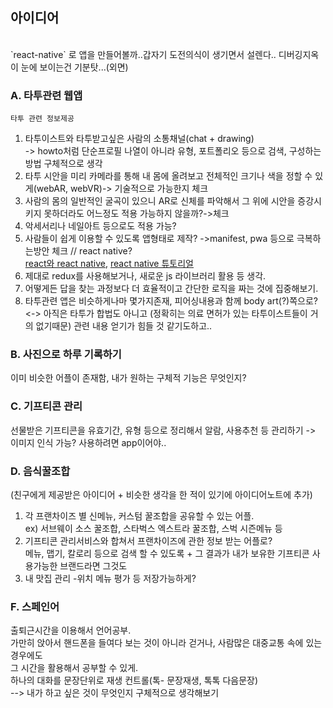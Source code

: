 ## 아이디어


<br>
`react-native` 로 앱을 만들어볼까..갑자기 도전의식이 생기면서 설렌다.. 디버깅지옥이 눈에 보이는건 기분탓...(외면)<br>


### A. 타투관련 웹앱<br>
`타투 관련 정보제공`<br>
1. 타투이스트와 타투받고싶은 사람의 소통채널(chat + drawing)<br>
-> howto처럼 단순프로필 나열이 아니라 유형, 포트폴리오 등으로 검색, 구성하는 방법 구체적으로 생각<br>
2. 타투 시안을 미리 카메라를 통해 내 몸에 올려보고 전체적인 크기나 색을 정할 수 있게(webAR, webVR)-> 기술적으로 가능한지 체크<br>
3. 사람의 몸의 일반적인 굴곡이 있으니 AR로 신체를 파악해서 그 위에 시안을 증강시키지 못하더라도 어느정도 적용 가능하지 않을까?->체크 <br>
4. 악세서리나 네일아트 등으로도 적용 가능? <br>
5. 사람들이 쉽게 이용할 수 있도록 앱형태로 제작? ->manifest, pwa 등으로 극복하는방안 체크 // react native?<br>
[react와 react native](https://velog.io/@honeysuckle/React-Native%EB%A1%9C-%ED%94%84%EB%A1%9C%EC%A0%9D%ED%8A%B8%EB%A5%BC-%EC%A7%84%ED%96%89%ED%95%98%EA%B8%B0%EC%A0%84-%EA%B3%A0%EB%A0%A4%EC%82%AC%ED%95%AD-%EB%8B%A8%EC%A0%90-%EC%95%84%EB%8B%98#1.-react%EB%A1%9C-%EC%9B%B9-%EA%B0%9C%EB%B0%9C%ED%95%B4-%EB%B4%A4%EC%9C%BC%EB%A9%B4-%EB%B0%94%EB%A1%9C-%EC%8B%9C%EC%9E%91-%ED%95%A0-%EC%88%98-%EC%9E%88%EC%8A%B5%EB%8B%88%EA%B9%8C), 
[react native 튜토리얼](https://yuddomack.tistory.com/entry/1React-Native-%EC%84%A4%EC%B9%98%EC%99%80-%EC%8B%A4%ED%96%89hello-world?category=754156)
6. 제대로 redux를 사용해보거나, 새로운 js 라이브러리 활용 등 생각.
7. 어떻게든 답을 찾는 과정보다 더 효율적이고 간단한 로직을 짜는 것에 집중해보기.
8. 타투관련 앱은 비슷하게나마 몇가지존재, 피어싱내용과 함께 body art(?)쪽으로?
<-> 아직은 타투가 합법도 아니고 (정확히는 의료 면허가 있는 타투이스트들이 거의 없기때문) 관련 내용 얻기가 힘들 것 같기도하고..

### B. 사진으로 하루 기록하기

이미 비슷한 어플이 존재함, 내가 원하는 구체적 기능은 무엇인지?

### C. 기프티콘 관리
선물받은 기프티콘을 유효기간, 유형 등으로 정리해서 알람, 사용추천 등 관리하기 -> 이미지 인식 가능? 사용하려면 app이어야..

### D. 음식꿀조합
(친구에게 제공받은 아이디어 + 비슷한 생각을 한 적이 있기에 아이디어노트에 추가)<br>
1. 각 프랜차이즈 별 신메뉴, 커스텀 꿀조합을 공유할 수 있는 어플.<br>
ex) 서브웨이 소스 꿀조합, 스타벅스 엑스트라 꿀조합, 스벅 시즌메뉴 등<br>
2. 기프티콘 관리서비스와 합쳐서 프랜차이즈에 관한 정보 받는 어플로?<br>
메뉴, 맵기, 칼로리 등으로 검색 할 수 있도록 + 그 결과가 내가 보유한 기프티콘 사용가능한 브랜드라면 그것도 <br>
3. 내 맛집 관리 -위치 메뉴 평가 등 저장가능하게?

### F. 스페인어
출퇴근시간을 이용해서 언어공부.<br>
가만히 앉아서 핸드폰을 들여다 보는 것이 아니라 걷거나, 사람많은 대중교통 속에 있는 경우에도<br>
그 시간을 활용해서 공부할 수 있게.<br>
하나의 대화를 문장단위로 재생 컨트롤(톡- 문장재생, 톡톡 다음문장)<br>
--> 내가 하고 싶은 것이 무엇인지 구체적으로 생각해보기<br>
